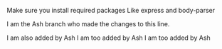 
Make sure you install required packages Like express and body-parser


I am the Ash branch who made the changes to this line.

I am also added by Ash
I am too added by Ash
I am too added by Ash